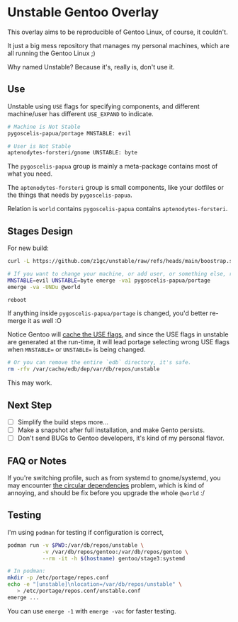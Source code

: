 # Unstable Gentoo Overlay

This overlay aims to be reproducible of Gentoo Linux, of course, it couldn't.

It just a big mess repository that manages my personal machines, which are all
running the Gentoo Linux ;)

Why named Unstable? Because it's, really is, don't use it.

## Use

Unstable using `USE` flags for specifying components, and different machine/user
has different `USE_EXPAND` to indicate.

```bash
# Machine is Not Stable
pygoscelis-papua/portage MNSTABLE: evil

# User is Not Stable
aptenodytes-forsteri/gnome UNSTABLE: byte
```

The `pygoscelis-papua` group is mainly a meta-package contains most of what you
need.

The `aptenodytes-forsteri` group is small components, like your dotfiles or
the things that needs by `pygoscelis-papua`.

Relation is `world` contains `pygoscelis-papua` contains `aptenodytes-forsteri`.

## Stages Design

For new build:

```bash
curl -L https://github.com/z1gc/unstable/raw/refs/heads/main/boostrap.sh | bash

# If you want to change your machine, or add user, or something else, re-run it:
MNSTABLE=evil UNSTABLE=byte emerge -va1 pygoscelis-papua/portage
emerge -va -UNDu @world

reboot
```

If anything inside `pygoscelis-papua/portage` is changed, you'd better re-merge
it as well :O

Notice Gentoo will [cache the USE flags](https://devmanual.gentoo.org/general-concepts/portage-cache/index.html),
and since the USE flags in unstable are generated at the run-time, it will lead
portage selecting wrong USE flags when `MNSTABLE=` or `UNSTABLE=` is being
changed.

```bash
# Or you can remove the entire `edb` directory, it's safe.
rm -rfv /var/cache/edb/dep/var/db/repos/unstable
```

This may work.

## Next Step

* [ ] Simplify the build steps more...
* [ ] Make a snapshot after full installation, and make Gento persists.
* [ ] Don't send BUGs to Gentoo developers, it's kind of my personal flavor.

## FAQ or Notes

If you're switching profile, such as from systemd to gnome/systemd, you may
encounter [the circular dependencies](https://wiki.gentoo.org/wiki/Portage/Help/Circular_dependencies#harfbuzz_and_freetype)
problem, which is kind of annoying, and should be fix before you upgrade the
whole `@world` :/

## Testing

I'm using `podman` for testing if configuration is correct,

```bash
podman run -v $PWD:/var/db/repos/unstable \
           -v /var/db/repos/gentoo:/var/db/repos/gentoo \
           --rm -it -h $(hostname) gentoo/stage3:systemd

# In podman:
mkdir -p /etc/portage/repos.conf
echo -e "[unstable]\nlocation=/var/db/repos/unstable" \
   > /etc/portage/repos.conf/unstable.conf
emerge ...
```

You can use `emerge -1` with `emerge -vac` for faster testing.
